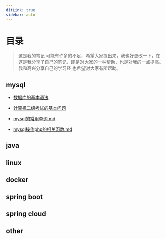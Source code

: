 ```yaml
---
ditLink: true
sidebar: auto
---
```


# 目录
>  	这是我的笔记 
>	可能有许多的不足，希望大家提出来，我也好更改一下，在这是我分享了自己的笔记，即是对大家的一种帮助，也是对我的一点提高。我和高兴分享自己的学习经
>    也希望对大家有所帮助。
>

## mysql


- [数据库的基本语法](mysql/数据库的基本语法.md)

- [计算机二级考试的基本问题](mysql/计算机二级考试的基本问题.md)

- [mysql的常用单词.md](mysql/mysql的常用单词.md)

- [mysql操作php的相关函数.md](mysql/mysql操作php的相关函数.md)


## java

## linux

## docker


## spring boot 

## spring cloud

## other

